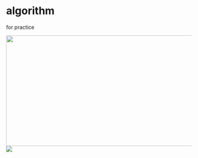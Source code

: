 # algorithm
for practice

<img
src="https://render.gitanimals.org/farms/leedongkyu0407"
width="600"
height="300"
/>
<img src="https://api.solve-nyang.com/compose/use02012" />
